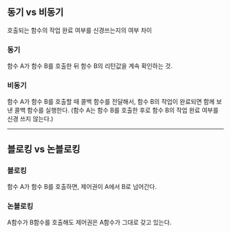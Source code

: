 ## 동기 vs 비동기
호출되는 함수의 작업 완료 여부를 신경쓰는지의 여부 차이

### 동기 
함수 A가 함수 B를 호출한 뒤 함수 B의 리턴값을 계속 확인하는 것.

### 비동기
함수 A가 함수 B를 호출할 때 콜백 함수를 전달해서, 함수 B의 작업이 완료되면 함께 보낸 콜백 함수를 실행한다. (함수 A는 함수 B를 호출한 후로 함수 B의 작업 완료 여부를 신경 쓰지 않는다.)

---
## 블로킹 vs 논블로킹
### 블로킹
 함수 A가 함수 B를 호출하면, 제어권이 A에서 B로 넘어간다.
 
### 논블로킹
 A함수가 B함수를 호출해도 제어권은 A함수가 그대로 갖고 있는다. 